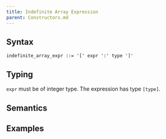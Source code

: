 ```yaml
---
title: Indefinite Array Expression
parent: Constructors.md
---
```


## Syntax

```
indefinite_array_expr ::= '[' expr ':' type ']'
```

## Typing

```expr``` must be of integer type.
The expression has type ```[type]```.

## Semantics

## Examples

```rust
```
